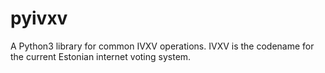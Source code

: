 # pyivxv

A Python3 library for common IVXV operations.
IVXV is the codename for the current Estonian internet voting system.
